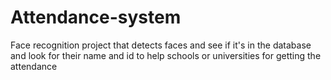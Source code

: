 # Attendance-system
Face recognition project that detects faces and see if it's in the database and look for their name and id to help schools or universities for getting the attendance
